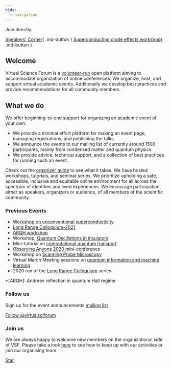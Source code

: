 ```yaml
---
hide:
  - navigation
---
```


Join directly:

[Speakers' Corner](speakers-corner.md){ .md-button }
[Superconducting diode effects workshop](josephson-diode.md){ .md-button }

## Welcome

Virtual Science Forum is a [volunteer-run](whoweare.md) open platform aiming to accommodate organization of online conferences.
We organize, host, and support virtual academic events.
Additionally we develop best practices and provide recommendations for all community members.

## What we do

We offer beginning-to-end support for organizing an academic event of your own:

- We provide a minimal effort platform for making an event page, managing registrations, and publishing the talks.
- We announce the events to our mailing list of currently around 1500 participants, mainly from condensed matter and quantum physics.
- We provide advice, technical support, and a collection of best practices for running such an event.

Check out the [organizer guide](organizerguide.md) to see what it takes. We have hosted workshops, tutorials, and seminar series. We prioritize upholding a safe, accessible, inclusive and equitable online environment for all across the spectrum of identities and lived experiences. We encourage participation, either as speakers, organizers or audience, of all members of the scientific community.

### Previous Events
* [Workshop on unconventional superconductivity](unconventional-superconductivity.md)
* [Long Range Colloquium-2021](long_range_colloquium-2021.md)
* [ARQH workshop](arqh.md)
* Workshop: [Quantum Oscillations in insulators](quantum-oscillations-insulators.md)
* Mini-tutorial on [computational quantum transport](quantum-transport-workshop.md)
* [Observing Anyons 2020](Observing_Anyons_2020.md) mini-conference
* Workshop on [Scanning Probe Microscopy](SPM_workshop.md)
* Virtual March Meeting sessions on [quantum information and machine learning](inauguralsession.md)
* 2020 run of the [Long Range Colloquium](long_range_colloquium-2020.md) series

*[ARQH]: Andreev reflection in quantum Hall regime

### Follow us

Sign up for the event announcements [mailing list](mailinglist.md)

<style>
iframe.twitter-follow-button {
    border: none;
}
</style>
<a href="https://twitter.com/virtualsciforum?ref_src=twsrc%5Etfw" class="twitter-follow-button" data-size="large" data-dnt="true" data-show-count="true">Follow @virtualsciforum</a><script async src="https://platform.twitter.com/widgets.js" charset="utf-8"></script>

### Join us

We are always happy to welcome new members on the organizational side of VSF. 
Please take a look [here](contact.md) to see how to keep up with our activities or join our organising team.

<a class="github-button" href="https://github.com/virtualscienceforum/virtualscienceforum" data-size="large" data-show-count="true" aria-label="Star virtualscienceforum/virtualscienceforum on GitHub">Star</a>

<script async defer src="https://buttons.github.io/buttons.js"></script>

<!-- Redirect for backwards compatibility with docsify -->
<script>
if (window.location.hash.startsWith("#/")) {
    window.location.href = `${window.location.origin}${window.location.hash.substring(1)}`
}
</script>
